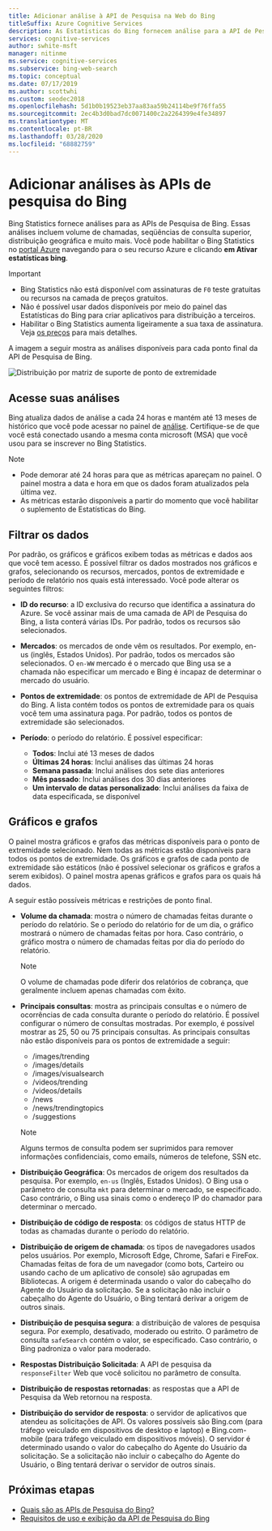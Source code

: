 ```yaml
---
title: Adicionar análise à API de Pesquisa na Web do Bing
titleSuffix: Azure Cognitive Services
description: As Estatísticas do Bing fornecem análise para a API de Pesquisa de Imagem do Bing. A análise inclui o volume de chamadas, as principais cadeias de caracteres de consulta, a distribuição geográfica e muito mais.
services: cognitive-services
author: swhite-msft
manager: nitinme
ms.service: cognitive-services
ms.subservice: bing-web-search
ms.topic: conceptual
ms.date: 07/17/2019
ms.author: scottwhi
ms.custom: seodec2018
ms.openlocfilehash: 5d1b0b19523eb37aa83aa59b24114be9f76ffa55
ms.sourcegitcommit: 2ec4b3d0bad7dc0071400c2a2264399e4fe34897
ms.translationtype: MT
ms.contentlocale: pt-BR
ms.lasthandoff: 03/28/2020
ms.locfileid: "68882759"
---
```

# <a name="add-analytics-to-the-bing-search-apis"></a>Adicionar análises às APIs de pesquisa do Bing

Bing Statistics fornece análises para as APIs de Pesquisa de Bing. Essas análises incluem volume de chamadas, seqüências de consulta superior, distribuição geográfica e muito mais. Você pode habilitar o Bing Statistics no [portal Azure](https://ms.portal.azure.com) navegando para o seu recurso Azure e clicando **em Ativar estatísticas bing**.

> [!IMPORTANT]
> * Bing Statistics não está disponível com assinaturas de `F0` teste gratuitas ou recursos na camada de preços gratuitos.
> * Não é possível usar dados disponíveis por meio do painel das Estatísticas do Bing para criar aplicativos para distribuição a terceiros.
> * Habilitar o Bing Statistics aumenta ligeiramente a sua taxa de assinatura. Veja [os preços](https://aka.ms/bingstatisticspricing) para mais detalhes.


A imagem a seguir mostra as análises disponíveis para cada ponto final da API de Pesquisa de Bing.

![Distribuição por matriz de suporte de ponto de extremidade](./media/bing-statistics/bing-statistics-matrix.png)

## <a name="access-your-analytics"></a>Acesse suas análises

Bing atualiza dados de análise a cada 24 horas e mantém até 13 meses de histórico que você pode acessar no painel de [análise](https://bingapistatistics.com). Certifique-se de que você está conectado usando a mesma conta microsoft (MSA) que você usou para se inscrever no Bing Statistics.

> [!NOTE]  
> * Pode demorar até 24 horas para que as métricas apareçam no painel. O painel mostra a data e hora em que os dados foram atualizados pela última vez.  
> * As métricas estarão disponíveis a partir do momento que você habilitar o suplemento de Estatísticas do Bing.

## <a name="filter-the-data"></a>Filtrar os dados

Por padrão, os gráficos e gráficos exibem todas as métricas e dados aos que você tem acesso. É possível filtrar os dados mostrados nos gráficos e grafos, selecionando os recursos, mercados, pontos de extremidade e período de relatório nos quais está interessado. Você pode alterar os seguintes filtros:

- **ID do recurso**: a ID exclusiva do recurso que identifica a assinatura do Azure. Se você assinar mais de uma camada de API de Pesquisa do Bing, a lista conterá várias IDs. Por padrão, todos os recursos são selecionados.  
  
- **Mercados**: os mercados de onde vêm os resultados. Por exemplo, en-us (inglês, Estados Unidos). Por padrão, todos os mercados são selecionados. O `en-WW` mercado é o mercado que Bing usa se a chamada não especificar um mercado e Bing é incapaz de determinar o mercado do usuário.  
  
- **Pontos de extremidade**: os pontos de extremidade de API de Pesquisa do Bing. A lista contém todos os pontos de extremidade para os quais você tem uma assinatura paga. Por padrão, todos os pontos de extremidade são selecionados.  

- **Período**: o período do relatório. É possível especificar:
  - **Todos**: Inclui até 13 meses de dados  
  - **Últimas 24 horas**: Inclui análises das últimas 24 horas  
  - **Semana passada**: Inclui análises dos sete dias anteriores  
  - **Mês passado**: Inclui análises dos 30 dias anteriores  
  - **Um intervalo de datas personalizado**: Inclui análises da faixa de data especificada, se disponível  

## <a name="charts-and-graphs"></a>Gráficos e grafos

O painel mostra gráficos e grafos das métricas disponíveis para o ponto de extremidade selecionado. Nem todas as métricas estão disponíveis para todos os pontos de extremidade. Os gráficos e grafos de cada ponto de extremidade são estáticos (não é possível selecionar os gráficos e grafos a serem exibidos). O painel mostra apenas gráficos e grafos para os quais há dados.

<!--
For example, if you don't include the User-Agent header in your calls, the dashboard will not include device-related graphs.
-->

A seguir estão possíveis métricas e restrições de ponto final.

- **Volume da chamada**: mostra o número de chamadas feitas durante o período do relatório. Se o período do relatório for de um dia, o gráfico mostrará o número de chamadas feitas por hora. Caso contrário, o gráfico mostra o número de chamadas feitas por dia do período do relatório.  
  
  > [!NOTE]
  > O volume de chamadas pode diferir dos relatórios de cobrança, que geralmente incluem apenas chamadas com êxito.

- **Principais consultas**: mostra as principais consultas e o número de ocorrências de cada consulta durante o período do relatório. É possível configurar o número de consultas mostradas. Por exemplo, é possível mostrar as 25, 50 ou 75 principais consultas. As principais consultas não estão disponíveis para os pontos de extremidade a seguir:  

  - /images/trending
  - /images/details
  - /images/visualsearch
  - /videos/trending
  - /videos/details
  - /news
  - /news/trendingtopics
  - /suggestions  
  
  > [!NOTE]  
  > Alguns termos de consulta podem ser suprimidos para remover informações confidenciais, como emails, números de telefone, SSN etc.

- **Distribuição Geográfica**: Os mercados de origem dos resultados da pesquisa. Por exemplo, `en-us` (Inglês, Estados Unidos). O Bing usa o parâmetro de consulta `mkt` para determinar o mercado, se especificado. Caso contrário, o Bing usa sinais como o endereço IP do chamador para determinar o mercado.

- **Distribuição de código de resposta**: os códigos de status HTTP de todas as chamadas durante o período do relatório.

- **Distribuição de origem de chamada**: os tipos de navegadores usados pelos usuários. Por exemplo, Microsoft Edge, Chrome, Safari e FireFox. Chamadas feitas de fora de um navegador (como bots, Carteiro ou usando cacho de um aplicativo de console) são agrupadas em Bibliotecas. A origem é determinada usando o valor do cabeçalho do Agente do Usuário da solicitação. Se a solicitação não incluir o cabeçalho do Agente do Usuário, o Bing tentará derivar a origem de outros sinais.  

- **Distribuição de pesquisa segura**: a distribuição de valores de pesquisa segura. Por exemplo, desativado, moderado ou estrito. O parâmetro de consulta `safeSearch` contém o valor, se especificado. Caso contrário, o Bing padroniza o valor para moderado.  

- **Respostas Distribuição Solicitada**: A API de pesquisa da `responseFilter` Web que você solicitou no parâmetro de consulta.  

- **Distribuição de respostas retornadas**: as respostas que a API de Pesquisa da Web retornou na resposta.

- **Distribuição do servidor de resposta**: o servidor de aplicativos que atendeu as solicitações de API. Os valores possíveis são Bing.com (para tráfego veiculado em dispositivos de desktop e laptop) e Bing.com-mobile (para tráfego veiculado em dispositivos móveis). O servidor é determinado usando o valor do cabeçalho do Agente do Usuário da solicitação. Se a solicitação não incluir o cabeçalho do Agente do Usuário, o Bing tentará derivar o servidor de outros sinais.

## <a name="next-steps"></a>Próximas etapas

* [Quais são as APIs de Pesquisa do Bing?](bing-api-comparison.md)
* [Requisitos de uso e exibição da API de Pesquisa do Bing](use-display-requirements.md)
